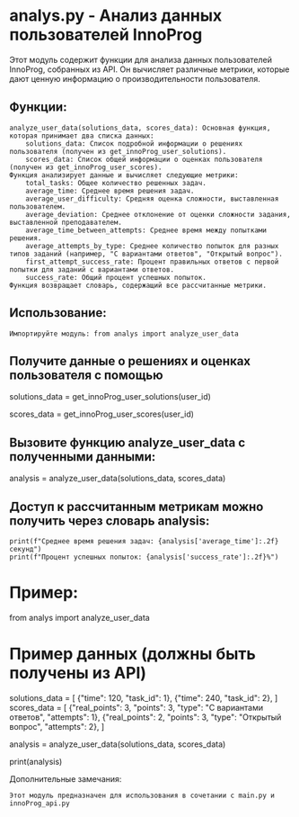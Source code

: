 # analys.py - Анализ данных пользователей InnoProg

Этот модуль содержит функции для анализа данных пользователей InnoProg, собранных из API. Он вычисляет различные метрики, которые дают ценную информацию о производительности пользователя.

## Функции:

    analyze_user_data(solutions_data, scores_data): Основная функция, которая принимает два списка данных:
        solutions_data: Список подробной информации о решениях пользователя (получен из get_innoProg_user_solutions).
        scores_data: Список общей информации о оценках пользователя (получен из get_innoProg_user_scores).
    Функция анализирует данные и вычисляет следующие метрики:
        total_tasks: Общее количество решенных задач.
        average_time: Среднее время решения задач.
        average_user_difficulty: Средняя оценка сложности, выставленная пользователем.
        average_deviation: Среднее отклонение от оценки сложности задания, выставленной преподавателем.
        average_time_between_attempts: Среднее время между попытками решения.
        average_attempts_by_type: Среднее количество попыток для разных типов заданий (например, "С вариантами ответов", "Открытый вопрос").
        first_attempt_success_rate: Процент правильных ответов с первой попытки для заданий с вариантами ответов.
        success_rate: Общий процент успешных попыток.
    Функция возвращает словарь, содержащий все рассчитанные метрики.

## Использование:

    Импортируйте модуль: from analys import analyze_user_data

## Получите данные о решениях и оценках пользователя с помощью

solutions_data = get_innoProg_user_solutions(user_id)

scores_data = get_innoProg_user_scores(user_id)

## Вызовите функцию analyze_user_data с полученными данными:

analysis = analyze_user_data(solutions_data, scores_data)

## Доступ к рассчитанным метрикам можно получить через словарь analysis:

    print(f"Среднее время решения задач: {analysis['average_time']:.2f} секунд")
    print(f"Процент успешных попыток: {analysis['success_rate']:.2f}%")

# Пример:

from analys import analyze_user_data

# Пример данных (должны быть получены из API)
solutions_data = [
    {"time": 120, "task_id": 1},
    {"time": 240, "task_id": 2},
]
scores_data = [
    {"real_points": 3, "points": 3, "type": "С вариантами ответов", "attempts": 1},
    {"real_points": 2, "points": 3, "type": "Открытый вопрос", "attempts": 2},
]

analysis = analyze_user_data(solutions_data, scores_data)

print(analysis)

Дополнительные замечания:

    Этот модуль предназначен для использования в сочетании с main.py и innoProg_api.py
